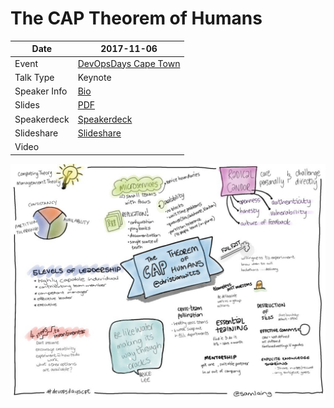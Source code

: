 # The CAP Theorem of Humans

| Date         | 2017-11-06                                                                        |
|--------------|-----------------------------------------------------------------------------------|
| Event        | [DevOpsDays Cape Town](https://www.devopsdays.org/events/2017-cape-town/program/) |
| Talk Type    | Keynote                                                                           |
| Speaker Info | [Bio](https://www.devopsdays.org/events/2017-cape-town/program/christian-witts/)  |
| Slides       | [PDF](The%20CAP%20Theorem%20of%20Humans.pdf)                                      |
| Speakerdeck  | [Speakerdeck](https://speakerdeck.com/christianwitts/the-cap-theorem-of-humans)   |
| Slideshare   | [Slideshare](https://www.slideshare.net/ChristianWitts/the-cap-theorem-of-humans) |
| Video        |                                                                                   |

![CAP Theorem of Humans - Picture](The%20CAP%20Theorem%20of%20Humans%20-%20Sam%20Laing.jpg-large "The CAP Theorem of Humans - Drawing by Samantha Laing")
